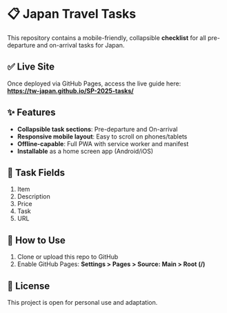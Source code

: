 # 📋 Japan Travel Tasks

This repository contains a mobile-friendly, collapsible **checklist** for all pre-departure and on-arrival tasks for Japan.

## ✅ Live Site

Once deployed via GitHub Pages, access the live guide here:  
**https://tw-japan.github.io/SP-2025-tasks/**

## ✨ Features

* **Collapsible task sections**: Pre-departure and On-arrival
* **Responsive mobile layout**: Easy to scroll on phones/tablets
* **Offline-capable**: Full PWA with service worker and manifest
* **Installable** as a home screen app (Android/iOS)

## 🧭 Task Fields

1. Item
2. Description
3. Price
4. Task
5. URL

## 🔧 How to Use

1. Clone or upload this repo to GitHub
2. Enable GitHub Pages: **Settings > Pages > Source: Main > Root (/)**

## 📄 License

This project is open for personal use and adaptation.

